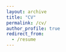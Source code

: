 ```yaml
---
layout: archive
title: "CV"
permalink: /cv/
author_profile: true
redirect_from:
  - /resume
---
```

<!--
{% include base_path %}

    #Education
    #======
    #* B.S. in GitHub, GitHub University, 2012
   #* M.S. in Jekyll, GitHub University, 2014
    #* Ph.D in Version Control Theory, GitHub University, 2018 (expected)

    Work experience
    ======
    * Summer 2015: Research Assistant
      * Github University
      * Duties included: Tagging issues
      * Supervisor: Professor Git

    * Fall 2015: Research Assistant
      * Github University
      * Duties included: Merging pull requests
      * Supervisor: Professor Hub

    Skills
    ======
    * Skill 1
    * Skill 2
      * Sub-skill 2.1
      * Sub-skill 2.2
      * Sub-skill 2.3
    * Skill 3

    Publications
    ======
      <ul>{% for post in site.publications %}
        {% include archive-single-cv.html %}
      {% endfor %}</ul>

    Talks
    ======
      <ul>{% for post in site.talks %}
        {% include archive-single-talk-cv.html %}
      {% endfor %}</ul>

    Teaching
    ======
      <ul>{% for post in site.teaching %}
        {% include archive-single-cv.html %}
      {% endfor %}</ul>

    Service and leadership
    ====== 
* Currently signed in to 43 different slack teams -->
